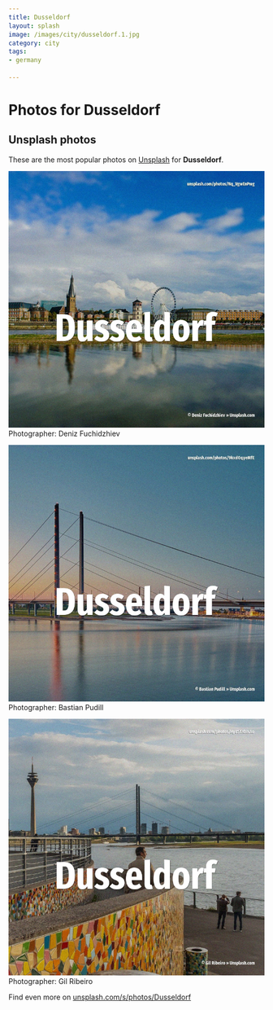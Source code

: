 ```yaml
---
title: Dusseldorf
layout: splash
image: /images/city/dusseldorf.1.jpg
category: city
tags:
- germany

---
```

# Photos for Dusseldorf
 
## Unsplash photos
These are the most popular photos on [Unsplash](https://unsplash.com) for **Dusseldorf**.
 
![Dusseldorf](/images/city/dusseldorf.1.jpg)
Photographer:  Deniz Fuchidzhiev
 
![Dusseldorf](/images/city/dusseldorf.2.jpg)
Photographer:  Bastian Pudill
 
![Dusseldorf](/images/city/dusseldorf.3.jpg)
Photographer:  Gil Ribeiro
 
Find even more on [unsplash.com/s/photos/Dusseldorf](https://unsplash.com/s/photos/Dusseldorf)
 
